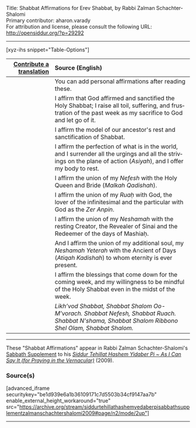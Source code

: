 <html>
<head></head>
<body>
Title: Shabbat Affirmations for Erev Shabbat, by Rabbi Zalman Schachter-Shalomi<br />
Primary contributor: aharon.varady<br />
For attribution and license, please consult the following URL: <a href="http://opensiddur.org/?p=29292">http://opensiddur.org/?p=29292</a>
<p />
<hr />

[xyz-ihs snippet="Table-Options"]<table style="margin-left: auto; margin-right: auto;" class="draggable">
<thead><tr><th id="x" style="text-align: right;"><a href="/contributing/upload/">Contribute a translation</a></th><th style="text-align: left;">Source (English)</th></tr></thead>
<tbody>
<tr><td style="vertical-align:top;">
<div class="liturgy" lang="he">

</span></div></td>
 
<td style="vertical-align:top;">
<div class="english" lang="en">
<span class="instruction">You can add personal affirmations after reading these.</span>
</div></td></tr>


<tr><td style="vertical-align:top;">
<div class="liturgy" lang="he">

</span></div></td>
 
<td style="vertical-align:top;">
<div class="english" lang="en">
I affirm 
that God affirmed 
and sanctified 
the Holy Shabbat; 
I raise all toil, 
suffering, 
and frustration 
of the past week 
as my sacrifice to God 
and let go of it.
</div></td></tr>


<tr><td style="vertical-align:top;">
<div class="liturgy" lang="he">

</span></div></td>
 
<td style="vertical-align:top;">
<div class="english" lang="en">
I affirm the model 
of our ancestor's rest 
and sanctification of Shabbat.
</div></td></tr>


<tr><td style="vertical-align:top;">
<div class="liturgy" lang="he">

</span></div></td>
 
<td style="vertical-align:top;">
<div class="english" lang="en">
I affirm the perfection 
of what is in the world, 
and I surrender all the urgings 
and all the strivings 
on the plane of action (<em>Asiyah</em>), 
and I offer my body to rest.
</div></td></tr>


<tr><td style="vertical-align:top;">
<div class="liturgy" lang="he">

</span></div></td>
 
<td style="vertical-align:top;">
<div class="english" lang="en">
I affirm the union 
of my <em>Nefesh</em> 
with the Holy Queen and Bride (<em>Malkah Qadishah</em>).
</div></td></tr>


<tr><td style="vertical-align:top;">
<div class="liturgy" lang="he">

</span></div></td>
 
<td style="vertical-align:top;">
<div class="english" lang="en">
I affirm the union 
of my <em>Ruaḥ</em> with God, 
the lover of the infinitesimal and the particular 
with God as the <em>Zer Anpin</em>.
</div></td></tr>


<tr><td style="vertical-align:top;">
<div class="liturgy" lang="he">

</span></div></td>
 
<td style="vertical-align:top;">
<div class="english" lang="en">
I affirm the union 
of my <em>Neshamah</em> 
with the resting Creator, 
the Revealer of Sinai 
and the Redeemer of the days of Mashiaḥ.
</div></td></tr>


<tr><td style="vertical-align:top;">
<div class="liturgy" lang="he">

</span></div></td>
 
<td style="vertical-align:top;">
<div class="english" lang="en">
And I affirm the union 
of my additional soul, my <em>Neshamah Yeterah</em> 
with the Ancient of Days (<em>Atiqah Kadishah</em>)
to whom eternity is ever present.
</div></td></tr>


<tr><td style="vertical-align:top;">
<div class="liturgy" lang="he">

</span></div></td>
 
<td style="vertical-align:top;">
<div class="english" lang="en">
I affirm the blessings 
that come down for the coming week, 
and my willingness to be mindful 
of the Holy Shabbat 
even in the midst of the week.
</div></td></tr>


<tr><td style="vertical-align:top;">
<div class="liturgy" lang="he">

</span></div></td>
 
<td style="vertical-align:top;">
<div class="english" lang="en">
<em>Likh’vod Shabbat, 
Shabbat Shalom Oo-M'vorach.
Shabbat Nefesh, Shabbat Ruach. Shabbat N'shama,
Shabbat Shalom Ribbono Shel Olam, Shabbat Shalom.</em>
</div></td></tr>
</tbody></table>

<hr />

These "Shabbat Affirmations" appear in Rabbi Zalman Schachter-Shalomi's <a href="http://opensiddur.org/?p=29177">Sabbath Supplement</a> to his <em><a href="http://opensiddur.org/?p=177">Siddur Tehillat Hashem Yidaber Pi ~ As I Can Say It (for Praying in the Vernacular)</a></em> (2009).

<h3>Source(s)</h3>

[advanced_iframe securitykey="be1d939e6a1b36109171c7d5503b34cf9147aa7b" enable_external_height_workaround="true" src="https://archive.org/stream/siddurtehillathashemyedaberpisabbathsupplementzalmanschachtershalomi2009#page/n2/mode/2up"]

<hr />

&nbsp;
</body>
</html>